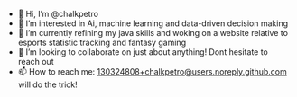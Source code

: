 - 👋 Hi, I’m @chalkpetro
- 👀 I’m interested in Ai, machine learning and data-driven decision making
- 🌱 I’m currently refining my java skills and woking on a website relative to esports statistic tracking and fantasy gaming
- 💞️ I’m looking to collaborate on just about anything! Dont hesitate to reach out
- 📫 How to reach me: 130324808+chalkpetro@users.noreply.github.com will do the trick!

<!---
chalkpetro/chalkpetro is a ✨ special ✨ repository because its `README.md` (this file) appears on your GitHub profile.
You can click the Preview link to take a look at your changes.
--->
